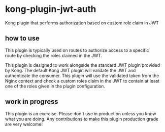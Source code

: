 # kong-plugin-jwt-auth
Kong plugin that performs authorization based on custom role claim in JWT

## how to use
This plugin is typically used on routes to authorize access to a specific
route by checking the roles claimed in the JWT.

This plugin is designed to work alongside the standard JWT plugin provided
by Kong. The default Kong JWT plugin will validate the JWT and authenticate
the consumer. This plugin will use the validated token from the Nginx context
and check a custom roles claim in the JWT to contain at least one of the
roles given in the plugin configuration.

## work in progress
This plugin is an exercise. Please don't use in production unless you know
what you are doing. Any contributions to make this plugin production
grade are very welcome!
